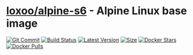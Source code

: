 [hub]: https://hub.docker.com/r/loxoo/alpine-s6
[git]: https://github.com/triptixx/alpine/tree/alpine-s6
[actions]: https://github.com/triptixx/alpine/actions/workflows/main.yml

# [loxoo/alpine-s6][hub] - Alpine Linux base image
[![Git Commit](https://img.shields.io/github/last-commit/triptixx/alpine/alpine-s6)][git]
[![Build Status](https://github.com/triptixx/alpine/actions/workflows/main.yml/badge.svg?branch=alpine-s6)][actions]
[![Latest Version](https://img.shields.io/docker/v/loxoo/alpine-s6/latest)][hub]
[![Size](https://img.shields.io/docker/image-size/loxoo/alpine-s6/latest)][hub]
[![Docker Stars](https://img.shields.io/docker/stars/loxoo/alpine-s6.svg)][hub]
[![Docker Pulls](https://img.shields.io/docker/pulls/loxoo/alpine-s6.svg)][hub]
